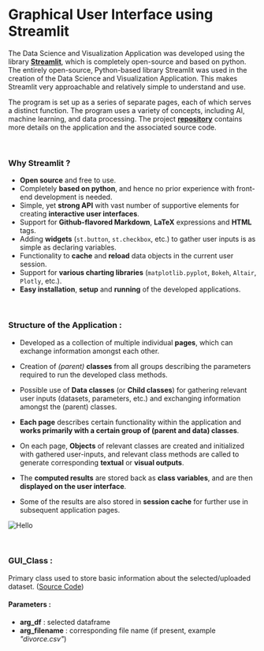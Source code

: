 # Graphical User Interface using Streamlit

The Data Science and Visualization Application was developed using the library [**Streamlit**](https://streamlit.io/), which is completely open-source and based on python. The entirely open-source, Python-based library Streamlit was used in the creation of the Data Science and Visualization Application. This makes Streamlit very approachable and relatively simple to understand and use.

The program is set up as a series of separate pages, each of which serves a distinct function. The program uses a variety of concepts, including AI, machine learning, and data processing. The project [**repository**](https://github.com/YuganshuWadhwa/Data-Science-and-Visualization-Application) contains more details on the application and the associated source code. 

<br>

### Why Streamlit ?
* **Open source** and free to use.
* Completely **based on python**, and hence no prior experience with front-end development is needed.
* Simple, yet **strong API** with vast number of supportive elements for creating **interactive user interfaces**.
* Support for **Github-flavored Markdown**, **LaTeX** expressions and **HTML** tags.
* Adding **widgets** (`st.button`, `st.checkbox`, etc.) to gather user inputs is as simple as declaring variables.
* Functionality to **cache** and **reload** data objects in the current user session.
* Support for **various charting libraries** (`matplotlib.pyplot`, `Bokeh`, `Altair`, `Plotly`, etc.).
* **Easy installation**, **setup** and **running** of the developed applications.

<br>

### Structure of the Application :
* Developed as a collection of multiple individual **pages**, which can exchange information amongst each other.

* Creation of *(parent)* **classes** from all groups describing the parameters required to run the developed class methods.

* Possible use of **Data classes** (or **Child classes**) for gathering relevant user inputs (datasets, parameters, etc.) and exchanging information amongst the (parent) classes.

* **Each page** describes certain functionality within the application and **works primarily with a certain group of (parent and data) classes**.

* On each page, **Objects** of relevant classes are created and initialized with gathered user-inputs, and relevant class methods are called to generate corresponding **textual** or **visual outputs**.

* The **computed results** are stored back as **class variables**, and are then **displayed on the user interface**.

* Some of the results are also stored in **session cache** for further use in subsequent application pages.

![Hello](/assets/OOP_GUI_Structure.png "Structure of Application")


<br>

### GUI_Class :
Primary class used to store basic information about the selected/uploaded dataset. ([Source Code](https://github.com/YuganshuWadhwa/Data-Science-and-Visualization-Application/blob/master/GUI/GUI_Class.py))

#### Parameters :
* **arg_df** : selected dataframe 
* **arg_filename** : corresponding file name (if present, example *"divorce.csv"*)